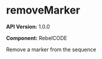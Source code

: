 # removeMarker

**API Version:** 1.0.0

**Component:** RebelCODE

Remove a marker from the sequence

